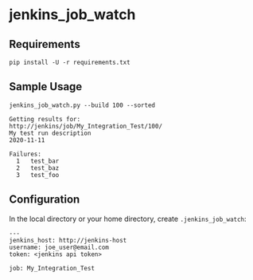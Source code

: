 # jenkins_job_watch

## Requirements

`pip install -U -r requirements.txt`

## Sample Usage

```
jenkins_job_watch.py --build 100 --sorted

Getting results for:
http://jenkins/job/My_Integration_Test/100/
My test run description
2020-11-11

Failures:
  1   test_bar
  2   test_baz
  3   test_foo
```

## Configuration

In the local directory or your home directory, create `.jenkins_job_watch`:

```
---
jenkins_host: http://jenkins-host
username: joe_user@email.com
token: <jenkins api token>

job: My_Integration_Test
```
